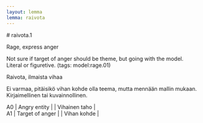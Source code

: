 ```yaml
---
layout: lemma
lemma: raivota
---
```


<div class="sense">
# <span class="sensename">raivota.1</span>

<span class="description">Rage, express anger</span>

Not sure if target of anger should be theme, but going with the model. Literal or figuretive. (tags: model:rage.01)

<span class="description">Raivota, ilmaista vihaa</span>

Ei varmaa, pitäisikö vihan kohde olla teema, mutta mennään mallin mukaan. Kirjaimellinen tai kuvainnollinen.

A0 | Angry entity |   | Vihainen taho |  
A1 | Target of anger |   | Vihan kohde |  

</div>

